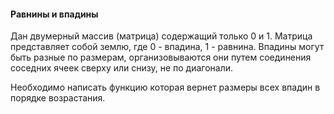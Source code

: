#### Равнины и впадины

Дан двумерный массив (матрица) содержащий только 0 и 1. 
Матрица представляет собой землю, где 0 - впадина, 1 - равнина. 
Впадины могут быть разные по размерам, организовываются они путем соединения соседних ячеек сверху или снизу, не по диагонали.

Необходимо написать функцию которая вернет размеры всех впадин в порядке возрастания.